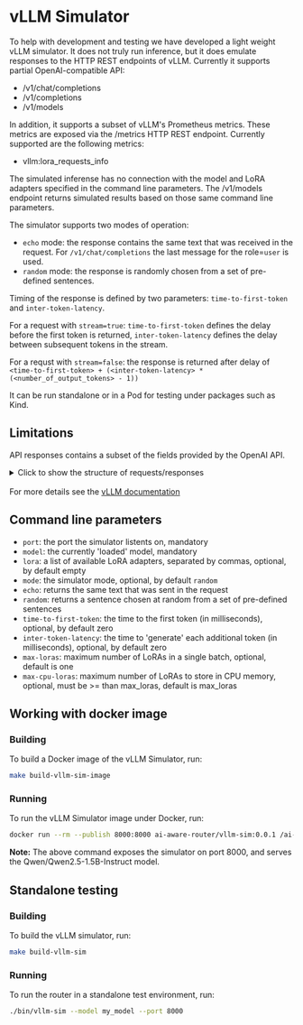 # vLLM Simulator
To help with development and testing we have developed a light weight vLLM simulator. It does not truly
run inference, but it does emulate responses to the HTTP REST endpoints of vLLM. 
Currently it supports partial OpenAI-compatible API:
- /v1/chat/completions 
- /v1/completions 
- /v1/models

In addition, it supports a subset of vLLM's Prometheus metrics. These metrics are exposed via the /metrics HTTP REST endpoint. Currently supported are the following metrics:
- vllm:lora_requests_info

The simulated inferense has no connection with the model and LoRA adapters specified in the command line parameters. The /v1/models endpoint returns simulated results based on those same command line parameters.

The simulator supports two modes of operation:
- `echo` mode: the response contains the same text that was received in the request. For `/v1/chat/completions` the last message for the role=`user` is used.
- `random` mode: the response is randomly chosen from a set of pre-defined sentences.

Timing of the response is defined by two parameters: `time-to-first-token` and `inter-token-latency`. 

For a request with `stream=true`: `time-to-first-token` defines the delay before the first token is returned, `inter-token-latency` defines the delay between subsequent tokens in the stream. 

For a requst with `stream=false`: the response is returned after delay of `<time-to-first-token> + (<inter-token-latency> * (<number_of_output_tokens> - 1))`

It can be run standalone or in a Pod for testing under packages such as Kind.

## Limitations
API responses contains a subset of the fields provided by the OpenAI API.

<details>
  <summary>Click to show the structure of requests/responses</summary>  

- `/v1/chat/completions`
    - **request**
        - stream
        - model
        - messages
            - role
            - content
    - **response**
        - id
        - created
        - model
        - choices
            - index
            - finish_reason
            - message
- `/v1/completions`
    - **request**
        - stream
        - model
        - prompt
        - max_tokens (for future usage)
    - **response**
        - id
        - created
        - model
        - choices
            - text
- `/v1/models`
    - **response**
        - object (list)
        - data
            - id
            - object (model)
            - created
            - owned_by
            - root
            - parent
</details>
<br/>
For more details see the <a href="https://docs.vllm.ai/en/stable/getting_started/quickstart.html#openai-completions-api-with-vllm">vLLM documentation</a>

## Command line parameters
- `port`: the port the simulator listents on, mandatory
- `model`: the currently 'loaded' model, mandatory
- `lora`: a list of available LoRA adapters, separated by commas, optional, by default empty
- `mode`: the simulator mode, optional, by default `random`
 - `echo`: returns the same text that was sent in the request
 - `random`: returns a sentence chosen at random from a set of pre-defined sentences
- `time-to-first-token`: the time to the first token (in milliseconds), optional, by default zero
- `inter-token-latency`: the time to 'generate' each additional token (in milliseconds), optional, by default zero
- `max-loras`: maximum number of LoRAs in a single batch, optional, default is one
- `max-cpu-loras`: maximum number of LoRAs to store in CPU memory, optional, must be >= than max_loras, default is max_loras


## Working with docker image

### Building
To build a Docker image of the vLLM Simulator, run:
```bash
make build-vllm-sim-image
```

### Running
To run the vLLM Simulator image under Docker, run:
```bash
docker run --rm --publish 8000:8000 ai-aware-router/vllm-sim:0.0.1 /ai-aware-router/vllm-sim  --port 8000 --model "Qwen/Qwen2.5-1.5B-Instruct" --lora "tweet-summary-0,tweet-summary-1"
```
**Note:** The above command exposes the simulator on port 8000, and serves the Qwen/Qwen2.5-1.5B-Instruct model.

## Standalone testing

### Building
To build the vLLM simulator, run:
```bash
make build-vllm-sim
```

### Running
To run the router in a standalone test environment, run:
```bash
./bin/vllm-sim --model my_model --port 8000
```



